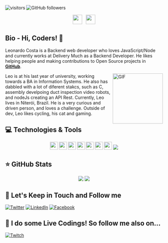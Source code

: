  ![visitors](https://visitor-badge.glitch.me/badge?page_id=LeoFC97.visitor-badge)
![GitHub followers](https://img.shields.io/github/followers/LeoFC97?style=social)


<p align='center'>
<a href="https://twitter.com/leofc97"><img height="30" src="https://github.com/stephenajulu/WaylonWalker/blob/main/icon/twitter.png?raw=true"></a>&nbsp;&nbsp;
<a href="https://www.linkedin.com/in/leonardo-costa-b627a1189/"><img height="30" src="https://github.com/stephenajulu/WaylonWalker/blob/main/icon/linkedin.png?raw=true"></a>

</p>

## Bio - Hi, Coders! 👋

Leonardo Costa is a Backend web developer who loves JavaScript/Node and currently works at Delivery Much as a Backend Developer. He likes helping people and making contributions to Open Source projects in  **[GitHub](https://github.com/leoFC97)**. 

<img align="right" alt="GIF" height="160px" src="https://media.giphy.com/media/du3J3cXyzhj75IOgvA/giphy.gif" />

Leo is at his last year of university, working towards a BA in Information Systems. He also has dabbled with a lot of diferent stakcs, such as C,  assembly develpoing duct inspection video robots, and nodeJs creating an API Rest. Currently, Leo lives in Niterói, Brazil. He is a very curious and driven person, and loves a challenge. 
Outside of dev, Leo likes cycling, his cat and gaming.

## 💻 Technologies & Tools

<p align="center">

<img src="https://img.shields.io/badge/javascript-%23F7DF1E.svg?&style=for-the-badge&logo=javascript&logoColor=black" height="25"/>
<img src="https://img.shields.io/badge/typescript%20-%23007ACC.svg?&style=for-the-badge&logo=typescript&logoColor=white" height="25"/>
<img src="https://img.shields.io/badge/node.js%20-%2343853D.svg?&style=for-the-badge&logo=node.js&logoColor=white" height="25"/>
<img src="https://img.shields.io/badge/express.js%20-%23404d59.svg?&style=for-the-badge" height="25"/>
<img src="https://img.shields.io/badge/-npm-CB3837?style=flat-square&logo=npm" height="25"/>
<img src="https://img.shields.io/badge/-GitHub-181717?style=flat-square&logo=github" height="25"/>
<img src="https://img.shields.io/badge/MongoDB-%234ea94b.svg?&style=for-the-badge&logo=mongodb&logoColor=white" height="25"/>
<img src="https://img.shields.io/badge/181717?style=flat-square&logo=C" "height="25"/>

</p>

## ⭐ GitHub Stats

<p align = "center">
  <img src = "https://github-readme-stats.vercel.app/api?username=LeoFC97&show_icons=true&theme=tokyonight&line_height=27">
  <img src = "https://github-readme-stats.vercel.app/api/top-langs/?username=LeoFC97&hide=css,java,html&theme=tokyonight">
</p>

## 🎯 Let's Keep in Touch and Follow me 

[![Twitter](https://img.shields.io/badge/twitter-%231DA1F2.svg?&style=for-the-badge&logo=twitter&logoColor=white)](https://twitter.com/leofc97)
[![LinkedIn](https://img.shields.io/badge/linkedin-%230077B5.svg?&style=for-the-badge&logo=linkedin&logoColor=white)](https://www.linkedin.com/in/leonardo-costa-b627a1189/)
[![Facebook](https://img.shields.io/badge/facebook-%231877F2.svg?&style=for-the-badge&logo=facebook&logoColor=white)](https://www.facebook.com/leonardo.fernandes.102977)


## 🔴 I do some Live Codings! So follow me also on...

[![Twitch](https://img.shields.io/badge/twitch-%239146FF.svg?&style=for-the-badge&logo=twitch&logoColor=white)](https://www.twitch.tv/leofcosta97)
